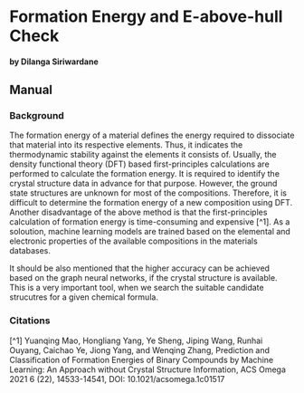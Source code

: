 # Formation Energy and E-above-hull Check
#### by Dilanga Siriwardane

## Manual

### Background

The formation energy of a material defines the energy required to dissociate that material into its respective elements. Thus, it indicates the thermodynamic stability against the elements it consists of.  Usually, the density functional theory (DFT) based first-principles calculations are performed to calculate the formation energy. It is required to identify the crystal structure data in advance for that purpose. However, the ground state structures are unknown for most of the compositions. Therefore, it is difficult to determine the formation energy of a new composition using DFT. Another disadvantage of the above method is that the first-principles calculation of formation energy is time-consuming and expensive [^1]. As a soloution, machine learning models are trained based on the elemental and electronic properties of the available compositions in the materials databases. 

It should be also mentioned that the higher accuracy can be achieved based on the graph neural networks, if the crystal structure is available. This is a very important tool, when we search the suitable candidate strucutres for a given chemical formula. 


### Citations
[^1] Yuanqing Mao, Hongliang Yang, Ye Sheng, Jiping Wang, Runhai Ouyang, Caichao Ye, Jiong Yang, and Wenqing Zhang, Prediction and Classification of Formation Energies of Binary Compounds by Machine Learning: An Approach without Crystal Structure Information, ACS Omega 2021 6 (22), 14533-14541, DOI: 10.1021/acsomega.1c01517 
           
           
           

